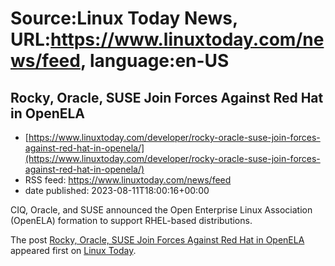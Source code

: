 # Source:Linux Today News, URL:https://www.linuxtoday.com/news/feed, language:en-US

## Rocky, Oracle, SUSE Join Forces Against Red Hat in OpenELA
 - [https://www.linuxtoday.com/developer/rocky-oracle-suse-join-forces-against-red-hat-in-openela/](https://www.linuxtoday.com/developer/rocky-oracle-suse-join-forces-against-red-hat-in-openela/)
 - RSS feed: https://www.linuxtoday.com/news/feed
 - date published: 2023-08-11T18:00:16+00:00

<p>CIQ, Oracle, and SUSE announced the Open Enterprise Linux Association (OpenELA) formation to support RHEL-based distributions.</p>
<p>The post <a href="https://www.linuxtoday.com/developer/rocky-oracle-suse-join-forces-against-red-hat-in-openela/" rel="nofollow">Rocky, Oracle, SUSE Join Forces Against Red Hat in OpenELA</a> appeared first on <a href="https://www.linuxtoday.com" rel="nofollow">Linux Today</a>.</p>

